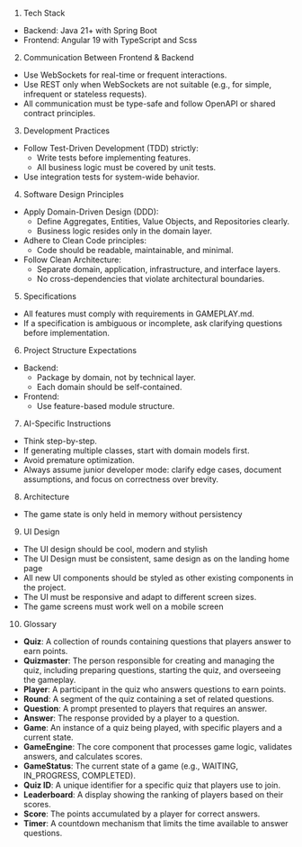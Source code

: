 1. Tech Stack
* Backend: Java 21+ with Spring Boot 
* Frontend: Angular 19 with TypeScript and Scss

2. Communication Between Frontend & Backend 
* Use WebSockets for real-time or frequent interactions. 
* Use REST only when WebSockets are not suitable (e.g., for simple, infrequent or stateless requests). 
* All communication must be type-safe and follow OpenAPI or shared contract principles.

3. Development Practices
* Follow Test-Driven Development (TDD) strictly:
  * Write tests before implementing features. 
  * All business logic must be covered by unit tests. 
* Use integration tests for system-wide behavior.

4. Software Design Principles
* Apply Domain-Driven Design (DDD):
  * Define Aggregates, Entities, Value Objects, and Repositories clearly. 
  * Business logic resides only in the domain layer. 
* Adhere to Clean Code principles:
  * Code should be readable, maintainable, and minimal. 
* Follow Clean Architecture:
  * Separate domain, application, infrastructure, and interface layers. 
  * No cross-dependencies that violate architectural boundaries.

5. Specifications
* All features must comply with requirements in GAMEPLAY.md. 
* If a specification is ambiguous or incomplete, ask clarifying questions before implementation.

6. Project Structure Expectations
* Backend:
  * Package by domain, not by technical layer. 
  * Each domain should be self-contained. 
* Frontend:
  * Use feature-based module structure.

7. AI-Specific Instructions
* Think step-by-step. 
* If generating multiple classes, start with domain models first. 
* Avoid premature optimization. 
* Always assume junior developer mode: clarify edge cases, document assumptions, and focus on correctness over brevity.

8. Architecture
* The game state is only held in memory without persistency

9. UI Design
* The UI design should be cool, modern and stylish
* The UI Design must be consistent, same design as on the landing home page
* All new UI components should be styled as other existing components in the project.
* The UI must be responsive and adapt to different screen sizes.
* The game screens must work well on a mobile screen

10. Glossary
* **Quiz**: A collection of rounds containing questions that players answer to earn points.
* **Quizmaster**: The person responsible for creating and managing the quiz, including preparing questions, starting the quiz, and overseeing the gameplay.
* **Player**: A participant in the quiz who answers questions to earn points.
* **Round**: A segment of the quiz containing a set of related questions.
* **Question**: A prompt presented to players that requires an answer.
* **Answer**: The response provided by a player to a question.
* **Game**: An instance of a quiz being played, with specific players and a current state.
* **GameEngine**: The core component that processes game logic, validates answers, and calculates scores.
* **GameStatus**: The current state of a game (e.g., WAITING, IN_PROGRESS, COMPLETED).
* **Quiz ID**: A unique identifier for a specific quiz that players use to join.
* **Leaderboard**: A display showing the ranking of players based on their scores.
* **Score**: The points accumulated by a player for correct answers.
* **Timer**: A countdown mechanism that limits the time available to answer questions.
